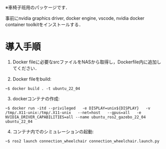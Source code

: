 ※車椅子班用のパッケージです．

事前にnvidia graphics driver, docker engine, vscode, nvidia docker container toolkitをインストールする．

# 導入手順
1. Docker fileに必要なsrcファイルをNASから取得し，Dockerfile内に追加してください．

2. Docker fileをbuild: 
```
~$ docker build . -t ubuntu_22_04
```

3. dockerコンテナの作成:
```
~$ docker run -itd --privileged   -e DISPLAY=unix${DISPLAY}   -v /tmp/.X11-unix:/tmp/.X11-unix   --net=host   --gpus=all   -e NVIDIA_DRIVER_CAPABILITIES=all --name ubuntu_ros2_gazebo_22_04   ubuntu_22_04
```

4. コンテナ内でのシミュレーションの起動:
```
~$ ros2 launch connection_wheelchair connection_wheelchair.launch.py
```
